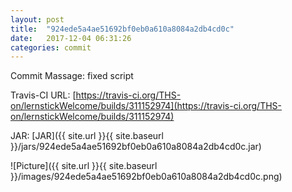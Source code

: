 ```yaml
---
layout: post
title:  "924ede5a4ae51692bf0eb0a610a8084a2db4cd0c"
date:   2017-12-04 06:31:26
categories: commit
---
```


Commit Massage: fixed script  

Travis-CI URL: [https://travis-ci.org/THS-on/lernstickWelcome/builds/311152974](https://travis-ci.org/THS-on/lernstickWelcome/builds/311152974)

JAR: [JAR]({{ site.url }}{{ site.baseurl }}/jars/924ede5a4ae51692bf0eb0a610a8084a2db4cd0c.jar)

![Picture]({{ site.url }}{{ site.baseurl }}/images/924ede5a4ae51692bf0eb0a610a8084a2db4cd0c.png)

